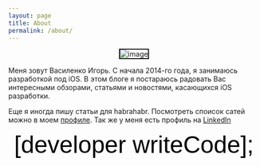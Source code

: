 ```yaml
---
layout: page
title: About
permalink: /about/
---
```


<center><img src="https://pbs.twimg.com/profile_images/558728712498057216/1DepEUDx_bigger.jpeg" border="2" alt="image"/></center>
<p>  </p>
<p>  </p>
<p>  </p>
<p>  </p>
<p>  </p>
<p>Меня зовут Василенко Игорь.
С начала 2014-го года, я занимаюсь разработкой под iOS. В этом блоге я постараюсь радовать Вас интересными обзорами, статьями и новостями, касающихся iOS разработки.</p>

Еще я иногда пишу статьи для habrahabr. Посмотреть споисок сатей можно в моем <a href="http://habrahabr.ru/users/spbvasilenko14/">профиле</a>. Так же у меня есть профиль на <a href="https://www.linkedin.com/pub/igor-vasilenko/a3/450/593">LinkedIn</a>
<p>  </p>
<p>  </p>
<p>  </p>
<p>  </p>
<p>  </p>
<center><font size="25" color="black" face="Arial">[developer writeCode];</font></center>
